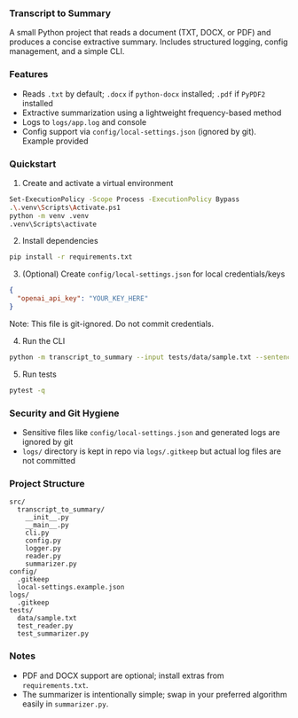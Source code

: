### Transcript to Summary

A small Python project that reads a document (TXT, DOCX, or PDF) and produces a concise extractive summary. Includes structured logging, config management, and a simple CLI.

### Features
- Reads `.txt` by default; `.docx` if `python-docx` installed; `.pdf` if `PyPDF2` installed
- Extractive summarization using a lightweight frequency-based method
- Logs to `logs/app.log` and console
- Config support via `config/local-settings.json` (ignored by git). Example provided

### Quickstart
1. Create and activate a virtual environment
```bash
Set-ExecutionPolicy -Scope Process -ExecutionPolicy Bypass
.\.venv\Scripts\Activate.ps1
python -m venv .venv
.venv\Scripts\activate
```

2. Install dependencies
```bash
pip install -r requirements.txt
```

3. (Optional) Create `config/local-settings.json` for local credentials/keys
```json
{
  "openai_api_key": "YOUR_KEY_HERE"
}
```
Note: This file is git-ignored. Do not commit credentials.

4. Run the CLI
```bash
python -m transcript_to_summary --input tests/data/sample.txt --sentences 3
```

5. Run tests
```bash
pytest -q
```

### Security and Git Hygiene
- Sensitive files like `config/local-settings.json` and generated logs are ignored by git
- `logs/` directory is kept in repo via `logs/.gitkeep` but actual log files are not committed

### Project Structure
```
src/
  transcript_to_summary/
    __init__.py
    __main__.py
    cli.py
    config.py
    logger.py
    reader.py
    summarizer.py
config/
  .gitkeep
  local-settings.example.json
logs/
  .gitkeep
tests/
  data/sample.txt
  test_reader.py
  test_summarizer.py
```

### Notes
- PDF and DOCX support are optional; install extras from `requirements.txt`.
- The summarizer is intentionally simple; swap in your preferred algorithm easily in `summarizer.py`.

